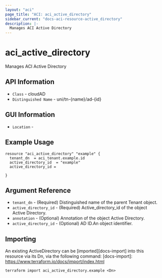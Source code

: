 ```yaml
---
layout: "aci"
page_title: "ACI: aci_active_directory"
sidebar_current: "docs-aci-resource-active_directory"
description: |-
  Manages ACI Active Directory
---
```


# aci_active_directory #

Manages ACI Active Directory

## API Information ##

* `Class` - cloudAD
* `Distinguished Name` - uni/tn-{name}/ad-{id}

## GUI Information ##

* `Location` - 


## Example Usage ##

```hcl
resource "aci_active_directory" "example" {
  tenant_dn  = aci_tenant.example.id
  active_directory_id  = "example"
  active_directory_id = 

}
```

## Argument Reference ##

* `tenant_dn` - (Required) Distinguished name of the parent Tenant object.
* `active_directory_id` - (Required) Active_directory_id of the object Active Directory.
* `annotation` - (Optional) Annotation of the object Active Directory.
* `active_directory_id` - (Optional) AD ID.An object identifier.


## Importing ##

An existing ActiveDirectory can be [imported][docs-import] into this resource via its Dn, via the following command:
[docs-import]: https://www.terraform.io/docs/import/index.html


```
terraform import aci_active_directory.example <Dn>
```